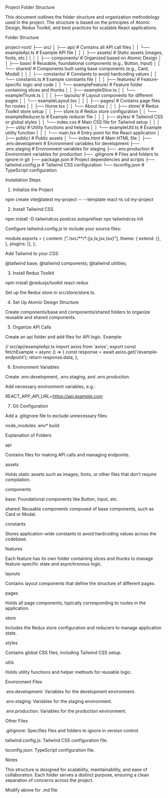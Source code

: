 Project Folder Structure

This document outlines the folder structure and organization methodology used in the project. The structure is based on the principles of Atomic Design, Redux Toolkit, and best practices for scalable React applications.

Folder Structure

project-root/
├── src/
│   ├── api/                  # Contains all API call files
│   │   └── exampleApi.ts     # Example API file
│   │
│   ├── assets/               # Static assets (images, fonts, etc.)
│   │
│   ├── components/           # Organized based on Atomic Design
│   │   ├── base/             # Reusable, foundational components (e.g., Button, Input)
│   │   └── shared/           # Components built using base components (e.g., Card, Modal)
│   │
│   ├── constants/            # Constants to avoid hardcoding values
│   │   └── constants.ts      # Example constants file
│   │
│   ├── features/             # Feature-specific logic and code
│   │   └── exampleFeature/   # Feature folder containing slices and thunks
│   │       ├── exampleSlice.ts
│   │       └── exampleThunk.ts
│   │
│   ├── layouts/              # Layout components for different pages
│   │   └── exampleLayout.tsx
│   │
│   ├── pages/                # Contains page files for routes
│   │   ├── Home.tsx
│   │   └── About.tsx
│   │
│   ├── store/                # Redux Toolkit store setup
│   │   ├── store.ts          # Redux store configuration
│   │   └── exampleReducer.ts # Example reducer file
│   │
│   ├── styles/               # Tailwind CSS or global styles
│   │   └── index.css         # Main CSS file for Tailwind setup
│   │
│   ├── utils/                # Utility functions and helpers
│   │   └── exampleUtil.ts    # Example utility function
│   │
│   └── main.tsx              # Entry point for the React application
│
├── public/                   # Public assets
│   └── index.html            # Main HTML file
│
├── .env.development          # Environment variables for development
├── .env.staging              # Environment variables for staging
├── .env.production           # Environment variables for production
├── .gitignore                # Files and folders to ignore in git
├── package.json              # Project dependencies and scripts
├── tailwind.config.js        # Tailwind CSS configuration
└── tsconfig.json             # TypeScript configuration

Installation Steps

1. Initialize the Project

npm create vite@latest my-project -- --template react-ts
cd my-project

2. Install Tailwind CSS

npm install -D tailwindcss postcss autoprefixer
npx tailwindcss init

Configure tailwind.config.js to include your source files:

module.exports = {
  content: ["./src/**/*.{js,ts,jsx,tsx}"],
  theme: {
    extend: {},
  },
  plugins: [],
};

Add Tailwind to your CSS:

@tailwind base;
@tailwind components;
@tailwind utilities;

3. Install Redux Toolkit

npm install @reduxjs/toolkit react-redux

Set up the Redux store in src/store/store.ts.

4. Set Up Atomic Design Structure

Create components/base and components/shared folders to organize reusable and shared components.

5. Organize API Calls

Create an api folder and add files for API logic. Example:

// src/api/exampleApi.ts
import axios from 'axios';
export const fetchExample = async () => {
  const response = await axios.get('/example-endpoint');
  return response.data;
};

6. Environment Variables

Create .env.development, .env.staging, and .env.production.

Add necessary environment variables, e.g.:

REACT_APP_API_URL=https://api.example.com

7. Git Configuration

Add a .gitignore file to exclude unnecessary files:

node_modules
.env*
build

Explanation of Folders

api

Contains files for making API calls and managing endpoints.

assets

Holds static assets such as images, fonts, or other files that don’t require compilation.

components

base: Foundational components like Button, Input, etc.

shared: Reusable components composed of base components, such as Card or Modal.

constants

Stores application-wide constants to avoid hardcoding values across the codebase.

features

Each feature has its own folder containing slices and thunks to manage feature-specific state and asynchronous logic.

layouts

Contains layout components that define the structure of different pages.

pages

Holds all page components, typically corresponding to routes in the application.

store

Includes the Redux store configuration and reducers to manage application state.

styles

Contains global CSS files, including Tailwind CSS setup.

utils

Holds utility functions and helper methods for reusable logic.

Environment Files

.env.development: Variables for the development environment.

.env.staging: Variables for the staging environment.

.env.production: Variables for the production environment.

Other Files

.gitignore: Specifies files and folders to ignore in version control.

tailwind.config.js: Tailwind CSS configuration file.

tsconfig.json: TypeScript configuration file.

Notes

This structure is designed for scalability, maintainability, and ease of collaboration. Each folder serves a distinct purpose, ensuring a clean separation of concerns across the project.

Modify above for .md file
